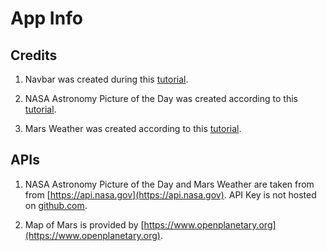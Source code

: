 # App Info

## Credits

1. Navbar was created during this [tutorial](https://www.youtube.com/watch?v=D31P9ovJjqs).

2. NASA Astronomy Picture of the Day was created according to this
   [tutorial](https://medium.com/@jen.snyder/how-to-use-react-to-display-nasas-astronomy-picture-of-the-day-283c01ff9e31).

3. Mars Weather was created according to this [tutorial](https://www.youtube.com/watch?v=gQVR2M3IxMs).

## APIs

1. NASA Astronomy Picture of the Day and Mars Weather are taken from from [https://api.nasa.gov](https://api.nasa.gov). API
   Key is not hosted on [github.com](https://github.com).

2. Map of Mars is provided by [https://www.openplanetary.org](https://www.openplanetary.org).
